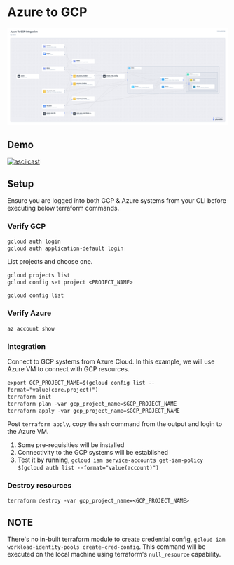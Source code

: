 # Azure to GCP

![azure-to-gcp-integration](../images/azure-to-gcp-integration.png)

## Demo

[![asciicast](https://asciinema.org/a/KImHqr7vrk1RPHzxdvK7xNfcV.svg)](https://asciinema.org/a/KImHqr7vrk1RPHzxdvK7xNfcV)

## Setup

Ensure you are logged into both GCP & Azure systems from your CLI before executing below terraform commands.

### Verify GCP

```
gcloud auth login
gcloud auth application-default login
```

List projects and choose one.

```
gcloud projects list
gcloud config set project <PROJECT_NAME>
```

```
gcloud config list
```

### Verify Azure

```
az account show
```

### Integration

Connect to GCP systems from Azure Cloud. In this example, we will use Azure VM to connect with GCP resources.

```
export GCP_PROJECT_NAME=$(gcloud config list --format="value(core.project)")
terraform init
terraform plan -var gcp_project_name=$GCP_PROJECT_NAME
terraform apply -var gcp_project_name=$GCP_PROJECT_NAME
```

Post `terraform apply`, copy the ssh command from the output and login to the Azure VM.

1. Some pre-requisities will be installed
2. Connectivity to the GCP systems will be established
3. Test it by running, `gcloud iam service-accounts get-iam-policy $(gcloud auth list --format="value(account)")`

### Destroy resources

```
terraform destroy -var gcp_project_name=<GCP_PROJECT_NAME>
```

## NOTE

There's no in-built terraform module to create credential config, `gcloud iam workload-identity-pools create-cred-config`. This command will be executed on the local machine using terraform's `null_resource` capability.
